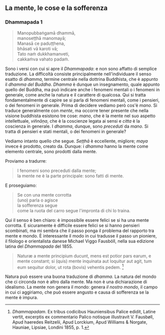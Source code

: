 ## La mente, le cose e la sofferenza

### Dhammapada 1

> Manopubbaṅgamā dhammā,  
manoseṭṭhā manomayā;  
Manasā ce paduṭṭhena,  
bhāsati vā karoti vā;  
Tato naṁ dukkhamanveti,  
cakkaṁva vahato padaṁ.  

Sono i versi con cui si apre il _Dhammapada_: e non sono affatto di semplice traduzione. La difficoltà consiste principalmente nell'individuare il senso esatto di _dhamma_, termine centrale nella dottrina Buddhista, che è appunto il _dhamma del Buddha_. _Dhamma_ è dunque un insegnamento, quale appunto quello del Buddha, ma può indicare anche i fenomeni mentali o i fenomeni in  generale, come anche la natura e il carattere di qualcosa. Qui si tratta fondamentalmente di capire se si parla di fenomeni mentali, come i pensieri, o dei fenomeni in generale. Prima di decidere vediamo però cos'è _mano_. Si traduce generalmente con _mente_, ma occorre tener presente che nella visione buddhista esistono tre cose: _mano_, che è la mente nel suo aspetto intellettuale, _viñnāṇa_, che è la coscienze legata ai sensi e _citta_ è la coscienza in generale. I _dhamma_, dunque, sono _preceduti_ da _mano_. Si tratta di pensieri e stati mentali, o dei fenomeni in generale?

Vediamo intanto quello che segue. _Seṭṭhā_ è eccellente, migliore; _maya_ invece è prodotto, creato da. Dunque: i _dhamma_ hanno la mente come elemento centrale, sono prodotti dalla mente.

Proviamo a tradurre:

> I fenomeni sono preceduti dalla mente;  
la mente ne è la parte principale: sono fatti di mente.

E proseguiamo:

> Se con una mente corrotta  
(uno) parla o agisce  
la sofferenza segue  
come la ruota del carro segue l'impronta di chi lo traina. 

Qui il senso è ben chiaro: è impossibile essere felici se si ha una mente corrotta. E sicuramente è difficile essere felici se si hanno pensieri scombinati, ma mi sembra che il passo ponga il problema del rapporto tra mente e mondo. È interessante il modo in cui tradusse il passo un pioniere, il filologo e orientalista danese Michael Viggo Fausböll, nella sua edizione latina del _Dhammapada_ del 1855.

> Naturæ a mente principium ducunt, mens est potior pars earum, e mente constant; si (quis) mente inquinata aut loquitur aut agit, tum eum sequitur dolor, ut rota (bovis) vehentis pedem. [^1]

Natura può essere una buona traduzione di _dhamma_. La natura del mondo che ci circonda non è altro dalla mente. Ma non è una dichiarazione di idealismo. La mente non genera il mondo: genera _il nostro mondo_, il campo in cui ci aggiriamo, che può essere angusto e causa di sofferenza se la mente è impura.



[^1]: _Dhammapadam_. Ex tribus codicibus Hauniensibus Palice edidit, Latine vertit, excerptis ex commentario Palico notisque illustravit V. Fausbøll, Apud haeredes Reitzelii, Apud Lorckium, Apud Williams & Norgate, Hauniae, Lipsiae, Londini 1855, p. 1.